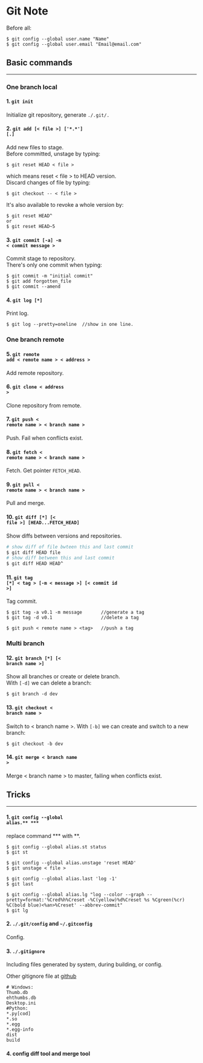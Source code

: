 # Git Note

Before all:
~~~
$ git config --global user.name "Name"
$ git config --global user.email "Email@email.com"
~~~

## Basic commands
---
### One branch local

#### 1. <code>git init</code>
Initialize git repository, generate <code>./.git/.</code>

#### 2. <code>git add [< file >] ['\*.\*'] [.]</code>
Add new files to stage.<br>
Before committed, unstage by typing:
~~~
$ git reset HEAD < file >
~~~
which means reset < file > to HEAD version.<br>
Discard changes of file by typing:
~~~
$ git checkout -- < file >
~~~
It's also available to revoke a whole version by:
~~~
$ git reset HEAD^
or
$ git reset HEAD~5
~~~

#### 3. <code>git commit [-a] -m < commit message ></code>
Commit stage to repository.<br>
There's only one commit when typing:
~~~
$ git commit -m "initial commit"
$ git add forgotten_file
$ git commit --amend
~~~

#### 4. <code>git log [*]</code>
Print log.<br>
~~~
$ git log --pretty=oneline  //show in one line.
~~~

### One branch remote

#### 5. <code>git remote add < remote name > < address ></code>
Add remote repository.

#### 6. <code>git clone < address ></code>
Clone repository from remote.

#### 7. <code>git push < remote name > < branch name ></code>
Push. Fail when conflicts exist.

#### 8. <code>git fetch < remote name > < branch name ></code>
Fetch. Get pointer <code>FETCH_HEAD</code>.

#### 9. <code>git pull < remote name > < branch name ></code>
Pull and merge.

#### 10. <code>git diff [*] [< file >] [HEAD...FETCH_HEAD]</code>
Show diffs between versions and repositories.
```sh
# show diff of file bwteen this and last commit
$ git diff HEAD file
# show diff between this and last commit
$ git diff HEAD HEAD^
```


#### 11. <code>git tag [*] < tag > [-m < message >] [< commit id >]</code>
Tag commit.
~~~
$ git tag -a v0.1 -m message       //generate a tag
$ git tag -d v0.1                  //delete a tag

$ git push < remote name > <tag>   //push a tag
~~~

### Multi branch

#### 12. <code>git branch [*] [< branch name >]</code>
Show all branches or create or delete branch.<br>
With <code>[-d]</code> we can delete a branch:
~~~
$ git branch -d dev
~~~

#### 13. <code>git checkout < branch name ></code>
Switch to < branch name >.
With <code>[-b]</code> we can create and switch to a new branch:
~~~
$ git checkout -b dev
~~~

#### 14. <code>git merge < branch name ></code>
Merge < branch name > to master, failing when conflicts exist.

## Tricks
---

#### 1. <code>git config --global alias.\*\* \*\*\*</code>
replace command \*\*\* with \*\*.
~~~
$ git config --global alias.st status
$ git st

$ git config --global alias.unstage 'reset HEAD'
$ git unstage < file >

$ git config --global alias.last 'log -1'
$ git last

$ git config --global alias.lg "log --color --graph --pretty=format:'%Cred%h%Creset -%C(yellow)%d%Creset %s %Cgreen(%cr) %C(bold blue)<%an>%Creset' --abbrev-commit"
$ git lg
~~~

#### 2. <code>./.git/config</code> and <code>~/.gitconfig</code>
Config.

#### 3. <code>./.gitignore</code>
Including files generated by system, during building, or config.

Other gitignore file at [github](https://github.com/github/gitignore)
~~~
# Windows:
Thumb.db
ehthumbs.db
Desktop.ini
#Python:
*.py[cod]
*.so
*.egg
*.egg-info
dist
build
~~~

#### 4. config diff tool and merge tool
